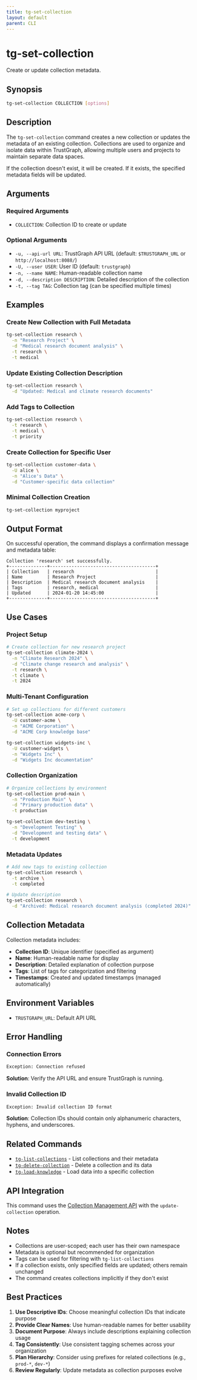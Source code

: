 ```yaml
---
title: tg-set-collection
layout: default
parent: CLI
---
```


# tg-set-collection

Create or update collection metadata.

## Synopsis

```bash
tg-set-collection COLLECTION [options]
```

## Description

The `tg-set-collection` command creates a new collection or updates the metadata of an existing collection. Collections are used to organize and isolate data within TrustGraph, allowing multiple users and projects to maintain separate data spaces.

If the collection doesn't exist, it will be created. If it exists, the specified metadata fields will be updated.

## Arguments

### Required Arguments

- `COLLECTION`: Collection ID to create or update

### Optional Arguments

- `-u, --api-url URL`: TrustGraph API URL (default: `$TRUSTGRAPH_URL` or `http://localhost:8088/`)
- `-U, --user USER`: User ID (default: `trustgraph`)
- `-n, --name NAME`: Human-readable collection name
- `-d, --description DESCRIPTION`: Detailed description of the collection
- `-t, --tag TAG`: Collection tag (can be specified multiple times)

## Examples

### Create New Collection with Full Metadata
```bash
tg-set-collection research \
  -n "Research Project" \
  -d "Medical research document analysis" \
  -t research \
  -t medical
```

### Update Existing Collection Description
```bash
tg-set-collection research \
  -d "Updated: Medical and climate research documents"
```

### Add Tags to Collection
```bash
tg-set-collection research \
  -t research \
  -t medical \
  -t priority
```

### Create Collection for Specific User
```bash
tg-set-collection customer-data \
  -U alice \
  -n "Alice's Data" \
  -d "Customer-specific data collection"
```

### Minimal Collection Creation
```bash
tg-set-collection myproject
```

## Output Format

On successful operation, the command displays a confirmation message and metadata table:

```
Collection 'research' set successfully.
+--------------+---------------------------------------+
| Collection   | research                              |
| Name         | Research Project                      |
| Description  | Medical research document analysis    |
| Tags         | research, medical                     |
| Updated      | 2024-01-20 14:45:00                   |
+--------------+---------------------------------------+
```

## Use Cases

### Project Setup
```bash
# Create collection for new research project
tg-set-collection climate-2024 \
  -n "Climate Research 2024" \
  -d "Climate change research and analysis" \
  -t research \
  -t climate \
  -t 2024
```

### Multi-Tenant Configuration
```bash
# Set up collections for different customers
tg-set-collection acme-corp \
  -U customer-acme \
  -n "ACME Corporation" \
  -d "ACME Corp knowledge base"

tg-set-collection widgets-inc \
  -U customer-widgets \
  -n "Widgets Inc" \
  -d "Widgets Inc documentation"
```

### Collection Organization
```bash
# Organize collections by environment
tg-set-collection prod-main \
  -n "Production Main" \
  -d "Primary production data" \
  -t production

tg-set-collection dev-testing \
  -n "Development Testing" \
  -d "Development and testing data" \
  -t development
```

### Metadata Updates
```bash
# Add new tags to existing collection
tg-set-collection research \
  -t archive \
  -t completed

# Update description
tg-set-collection research \
  -d "Archived: Medical research document analysis (completed 2024)"
```

## Collection Metadata

Collection metadata includes:

- **Collection ID**: Unique identifier (specified as argument)
- **Name**: Human-readable name for display
- **Description**: Detailed explanation of collection purpose
- **Tags**: List of tags for categorization and filtering
- **Timestamps**: Created and updated timestamps (managed automatically)

## Environment Variables

- `TRUSTGRAPH_URL`: Default API URL

## Error Handling

### Connection Errors
```bash
Exception: Connection refused
```
**Solution**: Verify the API URL and ensure TrustGraph is running.

### Invalid Collection ID
```bash
Exception: Invalid collection ID format
```
**Solution**: Collection IDs should contain only alphanumeric characters, hyphens, and underscores.

## Related Commands

- [`tg-list-collections`](tg-list-collections) - List collections and their metadata
- [`tg-delete-collection`](tg-delete-collection) - Delete a collection and its data
- [`tg-load-knowledge`](tg-load-knowledge) - Load data into a specific collection

## API Integration

This command uses the [Collection Management API](../apis/api-collection) with the `update-collection` operation.

## Notes

- Collections are user-scoped; each user has their own namespace
- Metadata is optional but recommended for organization
- Tags can be used for filtering with `tg-list-collections`
- If a collection exists, only specified fields are updated; others remain unchanged
- The command creates collections implicitly if they don't exist

## Best Practices

1. **Use Descriptive IDs**: Choose meaningful collection IDs that indicate purpose
2. **Provide Clear Names**: Use human-readable names for better usability
3. **Document Purpose**: Always include descriptions explaining collection usage
4. **Tag Consistently**: Use consistent tagging schemes across your organization
5. **Plan Hierarchy**: Consider using prefixes for related collections (e.g., `prod-*`, `dev-*`)
6. **Review Regularly**: Update metadata as collection purposes evolve
